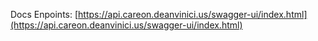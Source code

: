 Docs Enpoints: [https://api.careon.deanvinici.us/swagger-ui/index.html](https://api.careon.deanvinici.us/swagger-ui/index.html)
